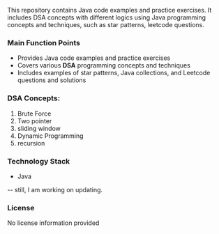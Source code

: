 This repository contains Java code examples and practice exercises. It includes DSA concepts with different logics using
Java programming concepts and techniques, such as star patterns, leetcode questions.

### Main Function Points
- Provides Java code examples and practice exercises
- Covers various **DSA** programming concepts and techniques
- Includes examples of star patterns, Java collections, and Leetcode questions and solutions

### DSA Concepts:

1. Brute Force
2. Two pointer
3. sliding window
4. Dynamic Programming
5. recursion

### Technology Stack
- Java

-- still, I am working on updating.
### License
No license information provided


